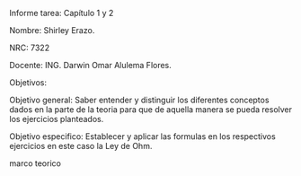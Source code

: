 Informe tarea: Capítulo 1 y 2

Nombre: Shirley Erazo.

NRC: 7322

Docente: ING. Darwin Omar Alulema Flores.

Objetivos:

Objetivo general: Saber entender y distinguir los diferentes conceptos dados en la parte de la teoria para que de aquella manera se pueda resolver los ejercicios planteados.

Objetivo especifico: Establecer y aplicar las formulas en los respectivos ejercicios en este caso la Ley de Ohm.

marco teorico
